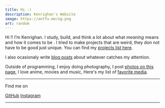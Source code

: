 ```yaml
---
title: Hi :) 
description: Kenrighan's Website 
image: https://antfu.me/og.png 
art: random
---
```

Hi !! I’m Kenrighan. I study, build, and think a lot about what *meaning* means and how it comes to be .
I tried to make projects that are weird, they don not have to be good just unique.
You can find my [projects list here](/projects).

I also ocasionaly write [blog posts](/posts) about whatever catches my attention.

Outside of programming, I enjoy doing photography, I post [photos on this page](/photos), 
I love anime, movies and music, Here's my list of [favorite media](/media).

<div flex-auto />

---

Find me on

<p flex="~ gap-2 wrap" class="mt--2!">
  <a href="https://github.com/Yukitami" target="_blank"><span op75 i-simple-icons-github /> GitHub</a>
  <a href="https://www.instagram.com/Kenrighan" target="_blank"><span op75 i-simple-icons-instagram /> Instagram</a>
</p>

---

